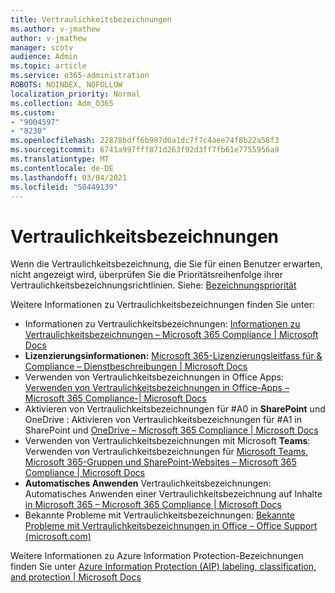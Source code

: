 ```yaml
---
title: Vertraulichkeitsbezeichnungen
ms.author: v-jmathew
author: v-jmathew
manager: scotv
audience: Admin
ms.topic: article
ms.service: o365-administration
ROBOTS: NOINDEX, NOFOLLOW
localization_priority: Normal
ms.collection: Adm_O365
ms.custom:
- "9004597"
- "8230"
ms.openlocfilehash: 22878bdff6b987d0a1dc7f7c4aee74f8b22a58f3
ms.sourcegitcommit: 6741a997fff871d263f92d3ff7fb61e7755956a9
ms.translationtype: MT
ms.contentlocale: de-DE
ms.lasthandoff: 03/04/2021
ms.locfileid: "50449139"
---
```

# <a name="sensitivity-labels"></a>Vertraulichkeitsbezeichnungen

Wenn die Vertraulichkeitsbezeichnung, die Sie für einen Benutzer erwarten, nicht angezeigt wird, überprüfen Sie die Prioritätsreihenfolge ihrer Vertraulichkeitsbezeichnungsrichtlinien. Siehe: [Bezeichnungspriorität](https://docs.microsoft.com/microsoft-365/compliance/sensitivity-labels)

Weitere Informationen zu Vertraulichkeitsbezeichnungen finden Sie unter:

- Informationen zu Vertraulichkeitsbezeichnungen: [Informationen zu Vertraulichkeitsbezeichnungen – Microsoft 365 Compliance | Microsoft Docs](https://docs.microsoft.com/microsoft-365/compliance/sensitivity-labels)
- **Lizenzierungsinformationen:** [Microsoft 365-Lizenzierungsleitfass für & Compliance – Dienstbeschreibungen | Microsoft Docs](https://docs.microsoft.com/office365/servicedescriptions/microsoft-365-service-descriptions/microsoft-365-tenantlevel-services-licensing-guidance/microsoft-365-security-compliance-licensing-guidance#information-protection)
- Verwenden von Vertraulichkeitsbezeichnungen in Office Apps: [Verwenden von Vertraulichkeitsbezeichnungen in Office-Apps – Microsoft 365 Compliance-| Microsoft Docs](https://docs.microsoft.com/microsoft-365/compliance/sensitivity-labels-office-apps)
- Aktivieren von Vertraulichkeitsbezeichnungen für #A0 in **SharePoint** und OneDrive : Aktivieren von Vertraulichkeitsbezeichnungen für #A1 in SharePoint und [OneDrive – Microsoft 365 Compliance | Microsoft Docs](https://docs.microsoft.com/microsoft-365/compliance/sensitivity-labels-sharepoint-onedrive-files)
- Verwenden von Vertraulichkeitsbezeichnungen mit Microsoft **Teams**: Verwenden von Vertraulichkeitsbezeichnungen für [Microsoft Teams, Microsoft 365-Gruppen und SharePoint-Websites – Microsoft 365 Compliance | Microsoft Docs](https://docs.microsoft.com/microsoft-365/compliance/sensitivity-labels-teams-groups-sites)
- **Automatisches Anwenden** Vertraulichkeitsbezeichnungen: Automatisches Anwenden einer Vertraulichkeitsbezeichnung auf Inhalte [in Microsoft 365 – Microsoft 365 Compliance | Microsoft Docs](https://docs.microsoft.com/microsoft-365/compliance/apply-sensitivity-label-automatically)
- Bekannte Probleme mit Vertraulichkeitsbezeichnungen: [Bekannte Probleme mit Vertraulichkeitsbezeichnungen in Office – Office Support (microsoft.com)](https://support.microsoft.com/office/known-issues-with-sensitivity-labels-in-office-b169d687-2bbd-4e21-a440-7da1b2743edc)

Weitere Informationen zu Azure Information Protection-Bezeichnungen finden Sie unter [Azure Information Protection (AIP) labeling, classification, and protection | Microsoft Docs](https://docs.microsoft.com/azure/information-protection/aip-classification-and-protection)
